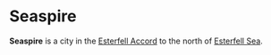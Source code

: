 # Seaspire

**Seaspire** is a city in the [Esterfell Accord](index.md) to the north of [Esterfell Sea](../../../ch-4-esterfell-gazetteer/esterfell/lenya/esterfell-sea/).
